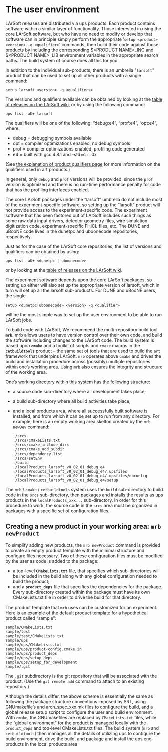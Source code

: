 The user environment
==============================================

LArSoft releases are distributed via ups products. Each product contains software within a similar layer of functionality. Those interested in using the core LArSoft software, but who have no need to modify or develop that software can in principle simply perform the appropriate ’`setup <product> <version> -q <qualifier>`’ commands, then build their code against those products by including the corresponding \$\<PRODUCT NAME\>_INC and \$\<PRODUCT NAME\>_LIB environment variables in the appropriate search paths. The build system of course does all this for you.

In addition to the individual sub-products, there is an umbrella "`larsoft`" product that can be used to set up all other products with a single command:

    setup larsoft <version> -q <qualifiers>

The versions and qualifiers available can be obtained by looking at the [table of releases on the LArSoft wiki](LArSoft_release_list#releases), or by using the following command:

    ups list -aK+ larsoft

The qualifiers will be one of the following: “debug:e4”, “prof:e4”, “opt:e4”, where:

-   debug = debugging symbols available
-   opt = compiler optimizations enabled, no debug symbols
-   prof = compiler optimizations enabled, profiling code generated
-   e4 = built with gcc 4.8.1 and -std=c++0x

(See [the explanation of product qualifiers page](https://cdcvs.fnal.gov/redmine/projects/cet-is-public/wiki/AboutQualifiers) for more information on the qualifiers used in art products.)

In general, only `debug` and `prof` versions will be provided, since the `prof` version is optimized and there is no run-time performance penalty for code that has the profiling interfaces enabled.

The core LArSoft packages under the “larsoft” umbrella do not include most of the experiment-specific software, so setting up the “larsoft” product will not provide access to the experiment-specific code. The experiment software that has been factored out of LArSoft includes such things as some raw data input drivers, detector geometry files, wire simulation digitization code, experiment-specific FHICL files, etc. The DUNE and uBooNE code lives in the dunetpc and uboonecode repositories, respectively.

Just as for the case of the LArSoft core repositories, the list of versions and qualifiers can be obtained by using:

    ups list -aK+ <dunetpc | uboonecode>

or by looking at the [table of releases on the LArSoft wiki](releases/LArSoft_release_list).

The experiment software depends upon the core LArSoft packages, so setting up either will also set up the appropriate version of larsoft, which in turn will set up all the larsoft sub-products. For DUNE and uBooNE users, the single

    setup <dunetpc|uboonecode> <version> -q <qualifier> 

will be the most simple way to set up the user environment to be able to run LArSoft jobs.

To build code with LArSoft, We recommend the multi-repository build tool **`mrb`**. mrb allows users to have version control over their own code, and build the software including changes to the LArSoft code. The build system is based upon **`cmake`** and a toolkit of scripts and `cmake` macros in the **`cetbuildtools`** product – the same set of tools that are used to build the `art` framework that underpins LArSoft. `mrb` operates above `cmake` and drives the build and installation procedure across (possibly) multiple repositories within one’s working area. Using `mrb` also ensures the integrity and structure of the working area.

One’s working directory within this system has the following structure:

-   a source code sub-directory where all development takes place;
-   a build sub-directory where all build activities take place;
-   and a local products area, where all successfully built software is installed, and from which it can be set up to run from any directory.
    For example, here is an empty working area skelton created by the `mrb newDev` command:

        ./srcs
        ./srcs/CMakeLists.txt
        ./srcs/cmake_include_dirs
        ./srcs/cmake_add_subdir
        ./srcs/dependency_list
        ./srcs/setEnv
        ./build
        ./localProducts_larsoft_v0_02_01_debug_e4
        ./localProducts_larsoft_v0_02_01_debug_e4/.upsfiles
        ./localProducts_larsoft_v0_02_01_debug_e4/.upsfiles/dbconfig
        ./localProducts_larsoft_v0_02_01_debug_e4/setup

The `mrb` / `cmake` / `cetbuildtools` system uses the `build` sub-directory to build code in the `srcs` sub-directory, then packages and installs the results as ups products in the `localProducts_xxx...` sub-directory. In order for this procedure to work, the source code in the `srcs` area must be organized in packages with a specific set of configuration files.

Creating a new product in your working area: `mrb newProduct`
-----------------------------------------------------------------------------------------------------------------------------

To simplify adding new products, the `mrb newProduct` command is provided to create an empty product template with the minimal structure and configure files necessary. Two of these configuration files must be modified by the user as code is added to the package:

-   a top-level **`CMakeLists.txt`** file, that specifies which sub-directories will be included in the build along with any global configuration needed to build the product;
-   and a **`product_deps`** file that specifies the dependencies for the package.
    Every sub-directory created within the package must have its own CMakeLists.txt file in order to drive the build for that directory.

The product template that `mrb` uses can be customized for an experiment. Here is an example of the default product template for a hypothetical product called “sample”:

    sample/CMakeLists.txt
    sample/test
    sample/test/CMakeLists.txt
    sample/ups
    sample/ups/CMakeLists.txt
    sample/ups/product-config.cmake.in
    sample/ups/product_deps
    sample/ups/setup_deps
    sample/ups/setup_for_development
    sample/.git

The `.git` subdirectory is the git repository that will be associated with the product. (Use the `git remote add` command to attach to an existing repository.)

Although the details differ, the above scheme is essentially the same as following the package structure conventions imposed by SRT, using GNUmakefile’s and arch_spec_xxx.mk files to configure the build, and a global release setup script to configure the user and build environment. With `cmake`, the GNUmakefiles are replaced by `CMakeLists.txt` files, while the “global environment” for the product is managed locally with the `product_deps` and top-level CMakeLists.txt files. The build system (`mrb` and `cetbuildtools`) then manages all the details of utilizing ups to configure the build environment, drive the build, and package and install the ups end-products in the local products area.
